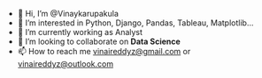- 👋 Hi, I’m @Vinaykarupakula
- 👀 I’m interested in Python, Django, Pandas, Tableau, Matplotlib...  
- 🌱 I’m currently working as Analyst
- 💞️ I’m looking to collaborate on **Data Science**
- 📫 How to reach me vinaireddyz@gmail.com or vinaireddyz@outlook.com 

<!---
Vinaykarupakula/Vinaykarupakula is a ✨ special ✨ repository because its `README.md` (this file) appears on your GitHub profile.
You can click the Preview link to take a look at your changes.
--->
